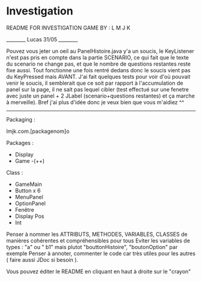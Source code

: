 # Investigation

README FOR INVESTIGATION GAME BY : L M J K


________ Lucas 31/05 ________

Pouvez vous jeter un oeil au PanelHistoire.java y'a un soucis, le KeyListener n'est pas pris en compte dans la partie SCENARIO, ce qui fait que le texte du scenario ne change pas, et que le nombre de questions restantes reste fixe aussi. Tout fonctionne une fois rentré dedans donc le soucis vient pas du KeyPressed mais AVANT. J'ai fait quelques tests pour voir d'où pouvait venir le soucis, il semblerait que ce soit par rapport à l'accumulation de panel sur la page, il ne sait pas lequel cibler (test effectué sur une fenetre avec juste un panel + 2 JLabel (scenario+questions restantes) et ça marche à merveille). Bref j'ai plus d'idée donc je veux bien que vous m'aidiez ^^ 

_______________________________________________________________________________________

Packaging : 

lmjk.com.[packagenom]o

Packages :
  - Display
  - Game
  -(++)
  
Class :
  - GameMain
  - Button x 6
  - MenuPanel
  - OptionPanel
  - Fenêtre
  - Display Pos
  - Int
  
Penser à nommer les ATTRIBUTS, METHODES, VARIABLES, CLASSES de manières cohérentes et compréhensibles pour tous
Eviter les variables de types : "a" ou " b1" mais plutot "bouttonHistoire", "boutonOption" par exemple
Penser à annoter, commenter le code car très utiles pour les autres ( faire aussi JDoc si besoin ).

Vous pouvez éditer le README en cliquant en haut à droite sur le "crayon"
